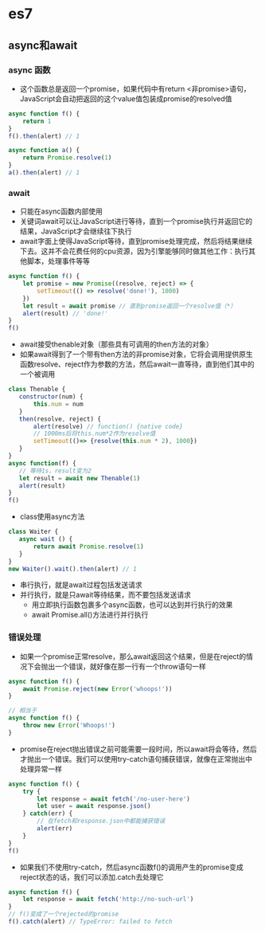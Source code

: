 # es7

## async和await

### async 函数

- 这个函数总是返回一个promise，如果代码中有return <非promise>语句，JavaScript会自动把返回的这个value值包装成promise的resolved值

```js
async function f() {
    return 1
}
f().then(alert) // 1

async function a() {
    return Promise.resolve(1)
}
a().then(alert) // 1
```

### await

- 只能在async函数内部使用
- 关键词await可以让JavaScript进行等待，直到一个promise执行并返回它的结果，JavaScript才会继续往下执行
- await字面上使得JavaScript等待，直到promise处理完成，然后将结果继续下去。这并不会花费任何的cpu资源，因为引擎能够同时做其他工作：执行其他脚本，处理事件等等

```js
async function f() {
    let promise = new Promise((resolve, reject) => {
        setTimeout(() => resolve('done!'), 1000)
    })
    let result = await promise // 直到promise返回一个resolve值（*）
    alert(result) // 'done!'
}
f()
```

- await接受thenable对象（那些具有可调用的then方法的对象）
- 如果await得到了一个带有then方法的非promise对象，它将会调用提供原生函数resolve、reject作为参数的方法，然后await一直等待，直到他们其中的一个被调用

```js
class Thenable {
   constructor(num) {
       this.num = num
   }
   then(resolve, reject) {
       alert(resolve) // function() {native code}
       // 1000ms后将this.num*2作为resolve值
       setTimeout(()=> {resolve(this.num * 2), 1000})
   }
}
async function(f) {
   // 等待1s，result变为2
   let result = await new Thenable(1)
   alert(result)
}
f()
```

- class使用async方法

```js
class Waiter {
   async wait () {
       return await Promise.resolve(1)
   }
}
new Waiter().wait().then(alert) // 1
```

- 串行执行，就是await过程包括发送请求
- 并行执行，就是只await等待结果，而不要包括发送请求
  - 用立即执行函数包裹多个async函数，也可以达到并行执行的效果
  - await Promise.all()方法进行并行执行

### 错误处理

- 如果一个promise正常resolve，那么await返回这个结果，但是在reject的情况下会抛出一个错误，就好像在那一行有一个throw语句一样

```js
async function f() {
    await Promise.reject(new Error('whoops!'))
}

// 相当于
async function f() {
    throw new Error('Whoops!')
}
```

- promise在reject抛出错误之前可能需要一段时间，所以await将会等待，然后才抛出一个错误。我们可以使用try-catch语句捕获错误，就像在正常抛出中处理异常一样

```js
async function f() {
    try {
        let response = await fetch('/no-user-here')
        let user = await response.json()
    } catch(err) {
        // 在fetch和response.json中都能捕获错误
        alert(err)
    }
}
f()
```

- 如果我们不使用try-catch，然后async函数f()的调用产生的promise变成reject状态的话，我们可以添加.catch去处理它

```js
async function f() {
    let response = await fetch('http://no-such-url')
}
// f()变成了一个rejected的promise
f().catch(alert) // TypeError: failed to fetch
```
